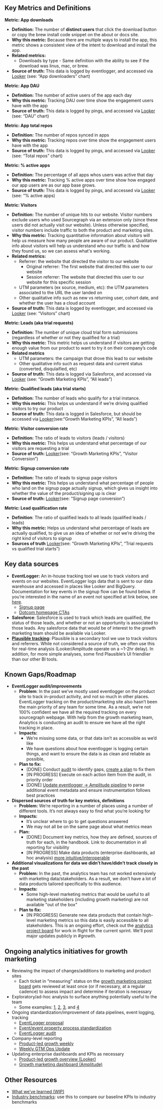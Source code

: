 ## Key Metrics and Definitions

**Metric: App downloads**

- **Definition:** The number of **distinct users** that click the download button or copy the brew install code snippet on the about or docs site.
- **Why this metric:** Because there are multiple ways to install the app, this metric shows a consistent view of the intent to download and install the app.
- **Related metrics:**
  - Downloads by type - Same definition with the ability to see if the download was linus, mac, or brew.
- **Source of truth:** This data is logged by eventlogger, and accessed via [Looker](https://sourcegraph.looker.com/dashboards/440) (see: “App downloaders” chart)

**Metric: App DAU**

- **Definition:** The number of active users of the app each day
- **Why this metric:** Tracking DAU over time show the engagement users have with the app
- **Source of truth:** This data is logged by pings, and accessed via [Looker](https://sourcegraph.looker.com/dashboards/440) (see: “DAU” chart)

**Metric: App total repos**

- **Definition:** The number of repos synced in apps
- **Why this metric:** Tracking repos over time show the engagement users have with the app
- **Source of truth:** This data is logged by pings, and accessed via [Looker](https://sourcegraph.looker.com/dashboards/440) (see: “Total repos” chart)

**Metric: % active apps**

- **Definition:** The percentage of all apps whos users was active that day
- **Why this metric:** Tracking % active apps over time show how engaged our app users are as our app base grows.
- **Source of truth:** This data is logged by pings, and accessed via [Looker](https://sourcegraph.looker.com/dashboards/440) (see: “% active apps)

**Metric: Visitors**

- **Definition:** The number of unique hits to our website. Visitor numbers exclude users who used Sourcegraph via an extension only (since these users did not actually visit our website). Unless otherwise specified, visitor numbers include traffic to both the product and marketing sites.
- **Why this metric:** Tracking quantitative information about visitors will help us measure how many people are aware of our product. Qualitative info about visitors will help us understand who our traffic is and how they found us, so we can assess what's working.
- **Related metrics:**
  - Referrer: the website that directed the visitor to our website
    - Original referrer: The first website that directed this user to our website
    - Session referrer: The website that directed this user to our website for this specific session
  - UTM parameters (ex source, medium, etc): the UTM parameters associated to the URL the user landed on
  - Other qualitative info such as new vs returning user, cohort date, and whether the user has a cloud account
- **Source of truth:** This data is logged by eventlogger, and accessed via [Looker](https://sourcegraph.looker.com/dashboards/351) (see: “Visitors” chart)

**Metric: Leads (aka trial requests)**

- **Definition:** The number of unique cloud trial form submissions (regardless of whether or not they qualified for a trial)
- **Why this metric:** This metric helps us understand if visitors are getting enough value from our product to want to try it on their company’s code
- **Related metrics**
  - UTM parameters: the campaign that drove this lead to our website
  - Other qualitative info such as request data and current status (converted, disqulaified, etc)
- **Source of truth:** This data is logged via Salesforce, and accessed via [Looker](https://sourcegraph.looker.com/dashboards/351) (see: “Growth Marketing KPIs”, “All leads”)

**Metric: Qualified leads (aka trial starts)**

- **Definition:** The number of leads who qualify for a trial instance.
- **Why this metric:** This helps us understand if we’re driving qualified visitors to try our product
- **Source of truth:** This data is logged in Salesforce, but should be accessed via [Looker](https://sourcegraph.looker.com/dashboards/351)(see:“Growth Marketing KPIs”, “All leads”)

**Metric: Visitor conversion rate**

- **Definition:** The ratio of leads to visitors (leads / visitors)
- **Why this metric:** This helps us understand what percentage of our visitors are requesting a trial
- **Source of truth:** [Looker](https://sourcegraph.looker.com/dashboards/351)(see: “Growth Marketing KPIs”, “Visitor Conversion”)

**Metric: Signup conversion rate**

- **Definition:** The ratio of leads to signup page visitors
- **Why this metric:** This helps us understand what percentage of people who land on the signup page actually signup, which gives us insight into whether the value of the product/signing up is clear
- **Source of truth:** [Looker](https://sourcegraph.looker.com/dashboards/351)(see: “Signup page conversion”)

**Metric: Lead qualification rate**

- **Definition**: The ratio of qualified leads to all leads (qualified leads / leads)
- **Why this metric:** Helps us understand what percentage of leads are actually qualified, to give us an idea of whether or not we’re driving the right kind of visitors to signup
- **Sources of truth** [Looker](https://sourcegraph.looker.com/dashboards/351)(see: “Growth Marketing KPIs”, “Trial requests vs qualified trial starts”)

## Key data sources

- **EventLogger:** An in-house tracking tool we use to track visitors and events on our websites. EventLogger logs data that is sent to our data warehouse and accessed in places like Looker and BigQuery. Documentation for key events in the signup flow can be found below. If you’re interested in the name of an event not specified at link below, see [here](../../data-analytics/amplitude.md#how-do-i-find-what-we-call-an-event-in-the-sourcegraph-code).
  - [Signup page](https://www.figma.com/file/8GislYxQsTAULqzxuDslca/Sign-Up-Flow-MVP?node-id=1851%3A1653&t=tRG6pg4Xfsyq8b7O-1)
  - [Dotcom homepage CTAs](https://www.figma.com/file/qdUtoveMtn2wI8eaysE1De/UX%3A-Cleaning-up-noise-below-the-search-bar-on-dotcom?node-id=29%3A2418&t=gjdiCLjDg4pqPhVT-0)
- **Salesforce**: Salesforce is used to track which leads are qualified, the status of those leads, and whether or not an opportunity is associated to those leads. Any salesforce data that would be of interest to the growth marketing team should be available via Looker.
- **[Plausible tracking](https://plausible.io/sites):** Plausible is a secondary tool we use to track visitors and referrers. While not considered a source of truth, we often use this for real-time analysis (Looker/Amplitude operate on a ~1-2hr delay). In addition, for more simple analyses, some find Plausible’s UI friendlier than our other BI tools.

## Known Gaps/Roadmap

- **EventLogger audit/improvements**
  - **Problem**: In the past we’ve mostly used eventlogger on the product site to track in-product activity, and not so much in other places. EventLogger tracking on the product/marketing site also hasn’t been the main priority of any team for some time. As a result, we’re not 100% confident we have all the required tracking on every sourcegraph webpage. With help from the growth marketing team, Analytics is conducting an audit to ensure we have all the right tracking in place.
  - **Impacts:**
    - We’re missing some data, or that data isn’t as accessible as we’d like
    - We have questions about how eventlogger is logging certain things, and want to ensure the data is as clean and reliable as possible,
  - **Plan to fix:**
    - [DONE] Conduct [audit](https://docs.google.com/document/d/1SnNSFMMftJMUpQJdsh4Q9F2PpQd18urn9Egh3mRhN1c/edit#) to identify gaps, [create a plan](https://docs.google.com/document/d/1Jf3JiYXXlIHWoy-EUm3w1T3JvfYYx26UjYZaTjDHsuI/edit) to fix them
    - [IN PROGRESS] Execute on each action item from the audit, in priority order
    - [DONE] [Update eventlogger → Amplitude pipeline](https://github.com/sourcegraph/analytics/issues/713) to parse additional event metadata and ensure instrumentation follows best practices
- **Dispersed sources of truth for key metrics, definitions**
  - **Problem:** We’re reporting in a number of places using a number of different tools. It’s not always easy to find what you’re looking for
  - **Impacts:**
    - It’s unclear where to go to get questions answered
    - We may not all be on the same page about what metrics mean
  - **Plan:**
    - [DONE] Document key metrics, how they are defined, sources of truth for each, in the handbook. Link to documentation in all reporting for visibility
    - [IN PROGRESS] Make data products (enterprise dashboards, ad hoc analysis) [more intuitive/interoperable](https://github.com/sourcegraph/analytics/issues/706)
- **Additional visualizations for data we didn’t have/didn’t track closely in the past**
  - **Problem:** In the past, the analytics team has not worked extensively with marketing data/stakeholders. As a result, we don't have a lot of data products tailored specifically to this audience.
  - **Impacts:**
    - Some high-level marketing metrics that would be useful to all marketing stakeholders (including growth marketing) are not available "out of the box"
  - **Plan to fix:**
    - [IN PROGRESS] Generate new data products that contain high-level marketing metrics so this data is easily accessible to all stakeholders. This is an ongoing effort, check out the [analytics project board](https://github.com/orgs/sourcegraph/projects/246/views/3) for work in flight for the current sprint. We'll post major updates publicly in #growth.

## Ongoing analytics initiatives for growth marketing

- Reviewing the impact of changes/additions to marketing and product sites
  - Each ticket in “measuring” status on the [growth marketing project board](https://github.com/orgs/sourcegraph/projects/296) gets reviewed at least once (or if necessary, at a regular cadence) to assess impact and determine if iteration is necessary
- Exploratory/ad-hoc analysis to surface anything potentially useful to the team
  - Some examples: [1](https://sourcegraph.slack.com/archives/C046X8AG5NY/p1667419856394489), [2](https://docs.google.com/document/d/1h5GP7zWOxylFyC8vm7fUWTp53xlFUHb7JlIEl8OzE0s/edit#), [3](https://sourcegraph.slack.com/archives/C046X8AG5NY/p1666819574200669), and [4](https://sourcegraph.slack.com/archives/C046X8AG5NY/p1666729945183029)
- Ongoing standardization/improvement of data pipelines, event logging, tracking
  - [EventLogger proposal](https://docs.google.com/document/d/16Lj2NyBZA3vnkS9gCi4JIk5IruAWNbo-SByNkWDY0hg/edit#)
  - [Event/event property process standardization](https://docs.google.com/document/d/18sJO6AeRrbzsdMPBb-jKLo6MsDgdRaUlLKovEwKV76Y/edit)
  - [EventLogger audit](https://docs.google.com/document/d/1SnNSFMMftJMUpQJdsh4Q9F2PpQd18urn9Egh3mRhN1c/edit#)
- Company-level reporting
  - [Product-led growth weekly](https://docs.google.com/presentation/d/1GxS4hWKLulxXfQPo4lVZ-BS5_OYLM9onpc90JmQhUb8/edit#slide=id.p)
  - [Weekly GTM Ops Update](https://docs.google.com/presentation/d/1XijiSEk4e1uY-z0UqFKXNQpC558GU6vRNdLN0yPlTVU/edit#slide=id.g177bd7b20dc_0_19)
- Updating enterprise dashboards and KPIs as necessary
  - [Product-led growth overview (Looker)](https://sourcegraph.looker.com/dashboards/351)
  - [Growth marketing dashboard (Amplitude)](https://analytics.amplitude.com/sourcegraph/dashboard/jsg5f3q)

## Other Resources

- [What we’ve learned (WIP)](https://docs.google.com/document/d/1lgx7h0a2vgfv-AXlVbD6UfqEFe2OWNvgRuUQhTplz0A/edit)
- [Industry benchmarks](https://docs.google.com/document/d/1JGnuynNiP9TkmgSuwkeuytKqcL7vPDBTGYB3MXiOPnA/edit): use this to compare our baseline KPIs to industry benchmarks
